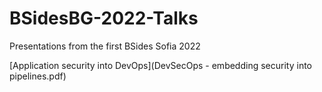 # BSidesBG-2022-Talks
Presentations from the first BSides Sofia 2022


[Application security into DevOps](DevSecOps - embedding security into pipelines.pdf)
